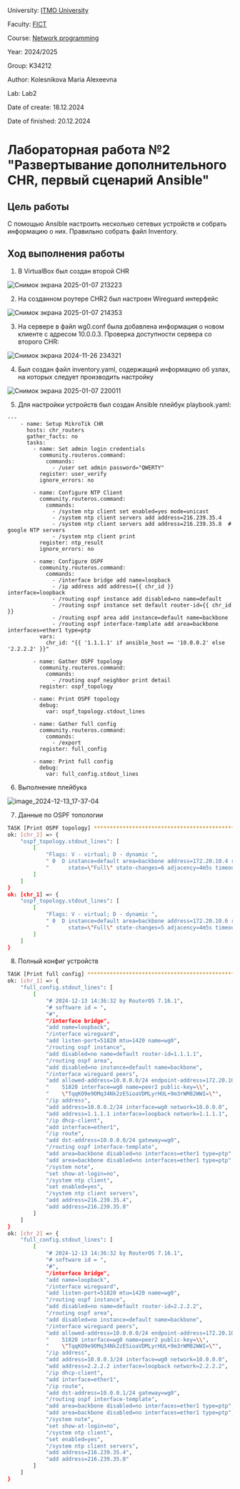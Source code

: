 University: [ITMO University](https://itmo.ru/ru/)

Faculty: [FICT](https://fict.itmo.ru)

Course: [Network programming](https://github.com/itmo-ict-faculty/network-programming)

Year: 2024/2025

Group: K34212

Author: Kolesnikova Maria Alexeevna

Lab: Lab2

Date of create: 18.12.2024

Date of finished: 20.12.2024

# Лабораторная работа №2 "Развертывание дополнительного CHR, первый сценарий Ansible"

## Цель работы
С помощью Ansible настроить несколько сетевых устройств и собрать информацию о них. Правильно собрать файл Inventory.

## Ход выполнения работы

1. В VirtualBox был создан второй CHR
 
![Снимок экрана 2025-01-07 213223](https://github.com/user-attachments/assets/2554cc72-63cd-48cc-828d-3eb87c944baa)

2. На созданном роутере CHR2 был настроен Wireguard интерфейс

![Снимок экрана 2025-01-07 214353](https://github.com/user-attachments/assets/aa8d355e-7461-47aa-b074-885356a60bbe)


3. На сервере в файл wg0.conf была добавлена информация о новом клиенте с адресом 10.0.0.3. Проверка доступности сервера со второго CHR:

![Снимок экрана 2024-11-26 234321](https://github.com/user-attachments/assets/ac2bc924-cee9-4051-a5cb-54328df4bf7e)


4. Был создан файл inventory.yaml, содержащий информацию об узлах, на которых следует производить настройку

![Снимок экрана 2025-01-07 220011](https://github.com/user-attachments/assets/5edbf852-b6bb-4490-9e23-7f6e7f0d6486)


5. Для настройки устройств был создан Ansible плейбук playbook.yaml:

```
---
    - name: Setup MikroTik CHR
      hosts: chr_routers
      gather_facts: no
      tasks:
        - name: Set admin login credentials
          community.routeros.command:
            commands:
              - /user set admin password="QWERTY"
          register: user_verify
          ignore_errors: no
    
        - name: Configure NTP Client
          community.routeros.command:
            commands:
              - /system ntp client set enabled=yes mode=unicast
              - /system ntp client servers add address=216.239.35.4
              - /system ntp client servers add address=216.239.35.8  # google NTP servers
              - /system ntp client print
          register: ntp_result
          ignore_errors: no
    
        - name: Configure OSPF
          community.routeros.command:
            commands:
              - /interface bridge add name=loopback
              - /ip address add address={{ chr_id }} interface=loopback
              - /routing ospf instance add disabled=no name=default
              - /routing ospf instance set default router-id={{ chr_id }}
              - /routing ospf area add instance=default name=backbone
              - /routing ospf interface-template add area=backbone interfaces=ether1 type=ptp
          vars:
            chr_id: "{{ '1.1.1.1' if ansible_host == '10.0.0.2' else '2.2.2.2' }}"
    
        - name: Gather OSPF topology
          community.routeros.command:
            commands:
              - /routing ospf neighbor print detail
          register: ospf_topology
    
        - name: Print OSPF topology
          debug:
            var: ospf_topology.stdout_lines
    
        - name: Gather full config
          community.routeros.command:
            commands:
              - /export
          register: full_config
    
        - name: Print full config
          debug:
            var: full_config.stdout_lines
```



6. Выполнение плейбука

![image_2024-12-13_17-37-04](https://github.com/user-attachments/assets/9ae8bb9e-9da8-4397-9711-e31ef99ec601)


7. Данные по OSPF топологии

```bash
TASK [Print OSPF topology] ******************************************************************************************************************************************************************
ok: [chr_2] => {
    "ospf_topology.stdout_lines": [
        [
            "Flags: V - virtual; D - dynamic ",
            " 0  D instance=default area=backbone address=172.20.10.4 router-id=1.1.1.1 ",
            "      state=\"Full\" state-changes=6 adjacency=4m5s timeout=36s"
        ]
    ]
}
ok: [chr_1] => {
    "ospf_topology.stdout_lines": [
        [
            "Flags: V - virtual; D - dynamic ",
            " 0  D instance=default area=backbone address=172.20.10.6 router-id=2.2.2.2 ",
            "      state=\"Full\" state-changes=5 adjacency=4m5s timeout=35s"
        ]
    ]
}
```

8. Полный конфиг устройств

```bash
TASK [Print full config] ********************************************************************************************************************************************************************
ok: [chr_1] => {
    "full_config.stdout_lines": [
        [
            "# 2024-12-13 14:36:32 by RouterOS 7.16.1",
            "# software id = ",
            "#",
            "/interface bridge",
            "add name=loopback",
            "/interface wireguard",
            "add listen-port=51820 mtu=1420 name=wg0",
            "/routing ospf instance",
            "add disabled=no name=default router-id=1.1.1.1",
            "/routing ospf area",
            "add disabled=no instance=default name=backbone",
            "/interface wireguard peers",
            "add allowed-address=10.0.0.0/24 endpoint-address=172.20.10.5 endpoint-port=\\",
            "    51820 interface=wg0 name=peer2 public-key=\\",
            "    \"TqqKO9e9OMq34Nk2zESioaVDMLyrHUL+9m3rWM82WWI=\"",
            "/ip address",
            "add address=10.0.0.2/24 interface=wg0 network=10.0.0.0",
            "add address=1.1.1.1 interface=loopback network=1.1.1.1",
            "/ip dhcp-client",
            "add interface=ether1",
            "/ip route",
            "add dst-address=10.0.0.0/24 gateway=wg0",
            "/routing ospf interface-template",
            "add area=backbone disabled=no interfaces=ether1 type=ptp",
            "add area=backbone disabled=no interfaces=ether1 type=ptp",
            "/system note",
            "set show-at-login=no",
            "/system ntp client",
            "set enabled=yes",
            "/system ntp client servers",
            "add address=216.239.35.4",
            "add address=216.239.35.8"
        ]
    ]
}
ok: [chr_2] => {
    "full_config.stdout_lines": [
        [
            "# 2024-12-13 14:36:32 by RouterOS 7.16.1",
            "# software id = ",
            "#",
            "/interface bridge",
            "add name=loopback",
            "/interface wireguard",
            "add listen-port=51820 mtu=1420 name=wg0",
            "/routing ospf instance",
            "add disabled=no name=default router-id=2.2.2.2",
            "/routing ospf area",
            "add disabled=no instance=default name=backbone",
            "/interface wireguard peers",
            "add allowed-address=10.0.0.0/24 endpoint-address=172.20.10.5 endpoint-port=\\",
            "    51820 interface=wg0 name=peer2 public-key=\\",
            "    \"TqqKO9e9OMq34Nk2zESioaVDMLyrHUL+9m3rWM82WWI=\"",
            "/ip address",
            "add address=10.0.0.3/24 interface=wg0 network=10.0.0.0",
            "add address=2.2.2.2 interface=loopback network=2.2.2.2",
            "/ip dhcp-client",
            "add interface=ether1",
            "/ip route",
            "add dst-address=10.0.0.1/24 gateway=wg0",
            "/routing ospf interface-template",
            "add area=backbone disabled=no interfaces=ether1 type=ptp",
            "add area=backbone disabled=no interfaces=ether1 type=ptp",
            "/system note",
            "set show-at-login=no",
            "/system ntp client",
            "set enabled=yes",
            "/system ntp client servers",
            "add address=216.239.35.4",
            "add address=216.239.35.8"
        ]
    ]
}
```

